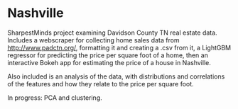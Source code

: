 # Nashville
SharpestMinds project examining Davidson County TN real estate data.
Includes a webscraper for collecting home sales data from http://www.padctn.org/, formatting it and creating a .csv from it, a LightGBM regressor for predicting the price per square foot of a home, then an interactive Bokeh app for estimating the price of a house in Nashville.

Also included is an analysis of the data, with distributions and correlations of the features and how they relate to the price per square foot.

In progress: PCA and clustering.
